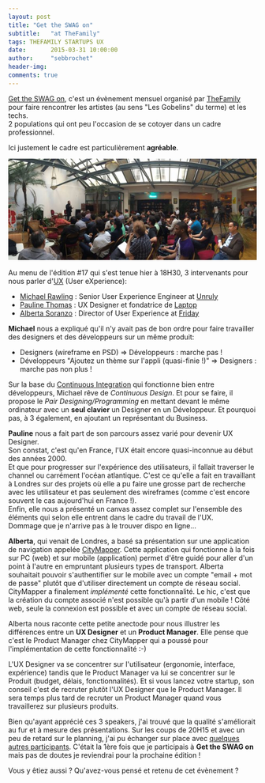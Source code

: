 ```yaml
---
layout: post
title: "Get the SWAG on"
subtitle:   "at TheFamily"
tags: THEFAMILY STARTUPS UX
date:       2015-03-31 10:00:00
author:     "sebbrochet"
header-img: 
comments: true
---
```


[Get the SWAG on](http://www.meetup.com/Get-the-SWAG-on/), c'est un évènement mensuel organisé par [TheFamily](http://www.thefamily.co/) pour faire rencontrer les artistes (au sens "Les Gobelins" du terme) et les techs.  
2 populations qui ont peu l'occasion de se cotoyer dans un cadre professionnel.

Ici justement le cadre est particulièrement **agréable**.

![thefamily](/img/2015/thefamily.jpg)

Au menu de l'édition #17 qui s'est tenue hier à 18H30, 3 intervenants pour nous parler d'[UX](http://fr.wikipedia.org/wiki/Exp%C3%A9rience_utilisateur) (User eXperience):

* [Michael Rawling](https://www.linkedin.com/in/michaelrawling) : Senior User Experience Engineer at [Unruly](http://unruly.co/)
* [Pauline Thomas](https://www.linkedin.com/in/paulinethomas) : UX Designer et fondatrice de [Laptop](http://www.lelaptop.com/)
* [Alberta Soranzo](https://uk.linkedin.com/in/albertasoranzo) : Director of User Experience at [Friday](http://www.wearefriday.com/)

**Michael** nous a expliqué qu'il n'y avait pas de bon ordre pour faire travailler des designers et des développeurs sur un même produit:

* Designers (wireframe en PSD) => Développeurs : marche pas !
* Développeurs "Ajoutez un thème sur l'appli (quasi-finie !)" => Designers  : marche pas non plus !

Sur la base du [Continuous Integration](http://fr.wikipedia.org/wiki/Int%C3%A9gration_continue) qui fonctionne bien entre développeurs, Michael rêve de *Continuous Design*.
Et pour se faire, il propose le *Pair Designing/Programming* en mettant devant le même ordinateur avec un **seul clavier** un Designer en un Développeur. 
Et pourquoi pas, à 3 également, en ajoutant un représentant du Business.  

**Pauline** nous a fait part de son parcours assez varié pour devenir UX Designer.  
Son constat, c'est qu'en France, l'UX était encore quasi-inconnue au début des années 2000.  
Et que pour progresser sur l'expérience des utilisateurs, il fallait traverser le channel ou carrément l'océan atlantique.
C'est ce qu'elle a fait en travaillant à Londres sur des projets où elle a pu faire une grosse part de recherche avec les utilisateur et pas seulement des wireframes (comme c'est encore souvent le cas aujourd'hui en France !).  
Enfin, elle nous a présenté un canvas assez complet sur l'ensemble des éléments qui selon elle entrent dans le cadre du travail de l'UX.  
Dommage que je n'arrive pas à le trouver dispo en ligne...  

**Alberta**, qui venait de Londres, a basé sa présentation sur une application de navigation appelée [CityMapper](https://citymapper.com/).
Cette application qui fonctionne à la fois sur PC (web) et sur mobile (application) permet d'être guidé pour aller d'un point à l'autre en empruntant plusieurs types de transport.
Alberta souhaitait pouvoir s'authentifier sur le mobile avec un compte "email + mot de passe" plutôt que d'utiliser directement un compte de réseau social.
CityMapper a finalement *implémenté* cette fonctionnalité. Le hic, c'est que la création du compte associé n'est possible qu'à partir d'un mobile !
Côté web, seule la connexion est possible et avec un compte de réseau social.  

Alberta nous raconte cette petite anectode pour nous illustrer les différences entre un **UX Designer** et un **Product Manager**.
Elle pense que c'est le Product Manager chez CityMapper qui a poussé pour l'implémentation de cette fonctionnalité :-)  

L'UX Designer va se concentrer sur l'utilisateur (ergonomie, interface, expérience) tandis que le Product Manager va lui se concentrer sur le Produit (budget, délais, fonctionnalités).
Et si vous lancez votre startup, son conseil c'est de recruter plutôt l'UX Designer que le Product Manager.
Il sera temps plus tard de recruter un Product Manager quand vous travaillerez sur plusieurs produits.

Bien qu'ayant apprécié ces 3 speakers, j'ai trouvé que la qualité s'améliorait au fur et à mesure des présentations.
Sur les coups de 20H15 et avec un peu de retard sur le planning, j'ai pu échanger sur place avec [quelques autres participants](http://kirk-agency.fr/).
C'était la 1ère fois que je participais à **Get the SWAG on** mais pas de doutes je reviendrai pour la prochaine édition !

Vous y êtiez aussi ? Qu'avez-vous pensé et retenu de cet évènement ?